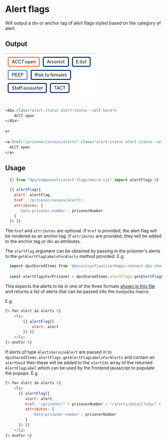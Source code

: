 # Alert flags

Will output a div or anchor tag of alert flags styled based on the category of alert.

## Output

![list display of alert flags](../images/alert-flags.png)

```html

<div class="alert-status alert-status--self-harm">
    ACCT open
</div>

or

<a href="/prisoner/xxxxxx/alerts" class="alert-status alert-status--self-harm">
  ACCT open
</a>
```


## Usage
```javascript
  {% from "dps/components/alert-flags/macro.njk" import alertFlags %}
```

```javascript
  {{ alertFlag({
    alert: alertFlag,
    href: '/prisoner/xxxxxx/alerts',
    attributes: {
      'data-prisoner-number': prisonerNumber
    }
  }) }}
```

The `href` and `attributes` are optional. If `href` is provided, the alert flag will be rendered as an anchor tag. If `attributes` are provided, they will be added to the anchor tag or div as attributes.

The `alertFlag` argument can be obtained by passing in the prisoner's alerts to the `getAlertFlagLabelsForAlerts` method provided. E.g.

```javascript
  import dpsSharedItems from '@ministryofjustice/hmpps-connect-dps-shared-items'

  const alertFlagsForPrisoner = dpsSharedItems.alertFlags.getAlertFlagLabelsForAlerts(prisoner.alerts)
```
This expects the alerts to be in one of the three formats [shown in this file](../../src/alertFlags/types/Alert.ts) and returns a list of alerts that can be passed into the nunjucks macro.

E.g.

```javascript
{% for alert in alerts %}
    <li>
        {{ alertFlag({
            alert: alert
        }) }}
    </li>
{% endfor %}
```

If alerts of type `AlertsServiceAlert` are passed in to `dpsSharedItems.alertFlags.getAlertFlagLabelsForAlerts` and contain an `alertUuid` then these will be added to the `alertIds` array of the returned `AlertFlagLabel` which can be used by the frontend javascript to populate the popups. E.g.

```javascript
{% for alert in alerts %}
    <li>
      {{ alertFlag({
         alert: alert,
         href: "/prisoner/" + prisonerNumber + "/alerts/detail?ids=" + alert.alertIds | join('&ids='),
         attributes: {
            'data-prisoner-number': prisonerNumber
         }
      }) }}
    </li>
{% endfor %}
```

